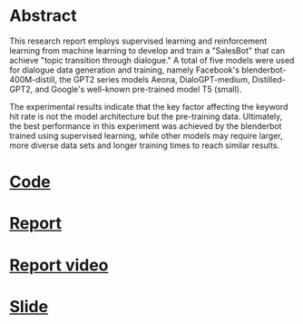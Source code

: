 # Abstract
This research report employs supervised learning and reinforcement learning from machine learning to develop and train a "SalesBot" that can achieve "topic transition through dialogue." A total of five models were used for dialogue data generation and training, namely Facebook's blenderbot-400M-distill, the GPT2 series models Aeona, DialoGPT-medium, Distilled-GPT2, and Google's well-known pre-trained model T5 (small).

The experimental results indicate that the key factor affecting the keyword hit rate is not the model architecture but the pre-training data. Ultimately, the best performance in this experiment was achieved by the blenderbot trained using supervised learning, while other models may require larger, more diverse data sets and longer training times to reach similar results.

# [Code](https://github.com/paul0728/110-2-NTU-CSIE-ADL/tree/main/ADL-Final/team_5)
# [Report](report/最終繳交的報告_影片/終版_2022%20Applied%20Deep%20Learning%20Final%20Project%20(Team5).pdf)
# [Report video](report/最終繳交的報告_影片/ADL報告影片.zip)
# [Slide](report/最終繳交的報告_影片/最終簡報.pptx)
